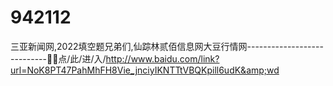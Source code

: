 # 942112
三亚新闻网,2022填空题兄弟们,仙踪林贰佰信息网大豆行情网----------------------------🧖🧖点/此/进/入/http://www.baidu.com/link?url=NoK8PT47PahMhFH8Vie_jnciyIKNTTtVBQKpill6udK&amp;wd
